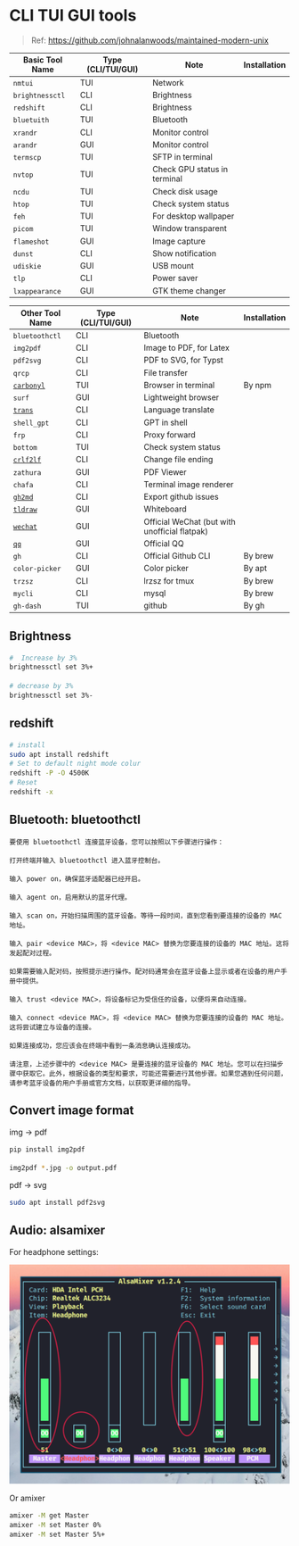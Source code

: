 # CLI TUI GUI tools

> Ref: <https://github.com/johnalanwoods/maintained-modern-unix>

| Basic Tool Name | Type (CLI/TUI/GUI) | Note                         | Installation |
| --------------- | ------------------ | ---------------------------- | ------------ |
| `nmtui`         | TUI                | Network                      |              |
| `brightnessctl` | CLI                | Brightness                   |              |
| `redshift`      | CLI                | Brightness                   |              |
| `bluetuith`     | TUI                | Bluetooth                    |              |
| `xrandr`        | CLI                | Monitor control              |              |
| `arandr`        | GUI                | Monitor control              |              |
| `termscp`       | TUI                | SFTP in terminal             |              |
| `nvtop`         | TUI                | Check GPU status in terminal |              |
| `ncdu`          | TUI                | Check disk usage             |              |
| `htop`          | TUI                | Check system status          |              |
| `feh`           | TUI                | For desktop wallpaper        |              |
| `picom`         | TUI                | Window transparent           |              |
| `flameshot`     | GUI                | Image capture                |              |
| `dunst`         | CLI                | Show notification            |              |
| `udiskie`       | GUI                | USB mount                    |              |
| `tlp`           | CLI                | Power saver                  |              |
| `lxappearance`  | GUI                | GTK theme changer            |              |

| Other Tool Name                                               | Type (CLI/TUI/GUI) | Note                                          | Installation |
| ------------------------------------------------------------- | ------------------ | --------------------------------------------- | ------------ |
| `bluetoothctl`                                                | CLI                | Bluetooth                                     |              |
| `img2pdf`                                                     | CLI                | Image to PDF, for Latex                       |              |
| `pdf2svg`                                                     | CLI                | PDF to SVG, for Typst                         |              |
| `qrcp`                                                        | CLI                | File transfer                                 |              |
| [`carbonyl`](https://github.com/fathyb/carbonyl)              | TUI                | Browser in terminal                           | By npm       |
| `surf`                                                        | GUI                | Lightweight browser                           |              |
| [`trans`](https://github.com/soimort/translate-shell)         | CLI                | Language translate                            |              |
| `shell_gpt`                                                   | CLI                | GPT in shell                                  |              |
| `frp`                                                         | CLI                | Proxy forward                                 |              |
| `bottom`                                                      | TUI                | Check system status                           |              |
| [`crlf2lf`](https://github.com/XadillaX/node-crlf2lf)         | CLI                | Change file ending                            |              |
| `zathura`                                                     | GUI                | PDF Viewer                                    |              |
| `chafa`                                                       | CLI                | Terminal image renderer                       |              |
| [`gh2md`](https://github.com/mattduck/gh2md)                  | CLI                | Export github issues                          |              |
| [`tldraw`](https://github.com/tldraw/tldraw)                  | GUI                | Whiteboard                                    |              |
| [`wechat`](https://github.com/web1n/wechat-universal-flatpak) | GUI                | Official WeChat (but with unofficial flatpak) |              |
| [`qq`](https://im.qq.com/linuxqq/index.shtml)                 | GUI                | Official QQ                                   |              |
| `gh`                                                          | CLI                | Official Github CLI                           | By brew      |
| `color-picker`                                                | GUI                | Color picker                                  | By apt       |
| `trzsz`                                                       | CLI                | lrzsz for tmux                                | By brew      |
| `mycli`                                                       | CLI                | mysql                                         | By brew      |
| `gh-dash`                                                     | TUI                | github                                        | By gh        |

## Brightness

```bash
#  Increase by 3%
brightnessctl set 3%+

# decrease by 3%
brightnessctl set 3%-
```

## redshift

```bash
# install
sudo apt install redshift
# Set to default night mode colur
redshift -P -O 4500K
# Reset
redshift -x
```

## Bluetooth: bluetoothctl

```
要使用 bluetoothctl 连接蓝牙设备，您可以按照以下步骤进行操作：

打开终端并输入 bluetoothctl 进入蓝牙控制台。

输入 power on，确保蓝牙适配器已经开启。

输入 agent on，启用默认的蓝牙代理。

输入 scan on，开始扫描周围的蓝牙设备。等待一段时间，直到您看到要连接的设备的 MAC 地址。

输入 pair <device MAC>，将 <device MAC> 替换为您要连接的设备的 MAC 地址。这将发起配对过程。

如果需要输入配对码，按照提示进行操作。配对码通常会在蓝牙设备上显示或者在设备的用户手册中提供。

输入 trust <device MAC>，将设备标记为受信任的设备，以便将来自动连接。

输入 connect <device MAC>，将 <device MAC> 替换为您要连接的设备的 MAC 地址。这将尝试建立与设备的连接。

如果连接成功，您应该会在终端中看到一条消息确认连接成功。

请注意，上述步骤中的 <device MAC> 是要连接的蓝牙设备的 MAC 地址。您可以在扫描步骤中获取它。此外，根据设备的类型和要求，可能还需要进行其他步骤。如果您遇到任何问题，请参考蓝牙设备的用户手册或官方文档，以获取更详细的指导。
```

## Convert image format

img -> pdf

```bash
pip install img2pdf

img2pdf *.jpg -o output.pdf
```

pdf -> svg

```bash
sudo apt install pdf2svg
```

## Audio: alsamixer

For headphone settings:

![](assets/[common]-CLI-TUI-GUI-tools/2025-07-13-11-44-36.png)

Or amixer

```bash
amixer -M get Master
amixer -M set Master 0%
amixer -M set Master 5%+
```
